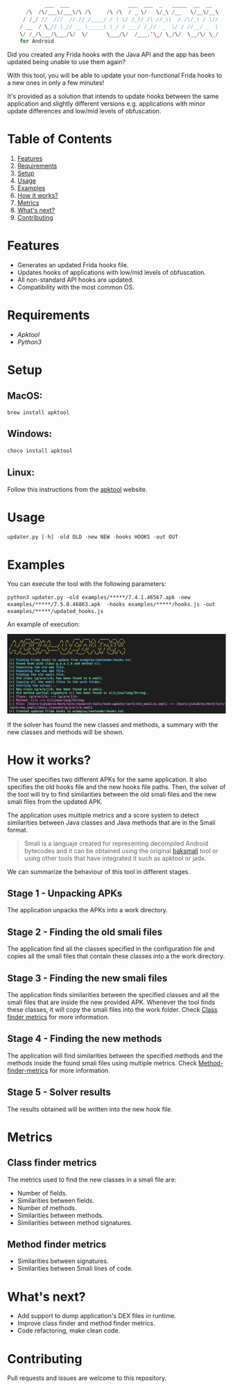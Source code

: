 ```java
            ___  ___                   ___  ___  _   _____  __  __  
      /\  /\/___\/___\/\ /\     /\ /\  / _ \/   \/_\ /__   \/__\/__\ 
     / /_/ //  ///  // //_/____/ / \ \/ /_)/ /\ //_\\  / /\/_\ / \// 
    / __  / \_// \_// __ \_____\ \_/ / ___/ /_//  _  \/ / //__/ _  \ 
    \/ /_/\___/\___/\/  \/      \___/\/  /___,'\_/ \_/\/  \__/\/ \_/                                                     
    for Android          
```
Did you created any Frida hooks with the Java API and the app has been updated being unable to use them again? 

With this tool, you will be able to update your non-functional Frida hooks to a new ones in only a few minutes!

It's provided as a solution that intends to update hooks between the same application and slightly different versions e.g. applications with minor update differences and low/mid levels of obfuscation.

# Table of Contents
1. [Features](#features)
2. [Requirements](#requirements)
3. [Setup](#setup)
4. [Usage](#usage)
5. [Examples](#examples)
6. [How it works?](#how-it-works)
7. [Metrics](#metrics)
8. [What's next?](#whats-next)
9. [Contributing](#contributing)

# Features

* Generates an updated Frida hooks file.  
* Updates hooks of applications with low/mid levels of obfuscation. 
* All non-standard API hooks are updated.
* Compatibility with the most common OS.

# Requirements

* *Apktool*
* *Python3*

# Setup

## MacOS:
```
brew install apktool
```

## Windows:
```bash
choco install apktool
```

## Linux: 

Follow this instructions from the [apktool](https://ibotpeaches.github.io/Apktool/install/) website.

# Usage

```python
updater.py [-h] -old OLD -new NEW -hooks HOOKS -out OUT
```

# Examples

You can execute the tool with the following parameters:

```
python3 updater.py -old examples/*****/7.4.1.46567.apk -new examples/*****/7.5.0.46863.apk  -hooks examples/*****/hooks.js -out examples/*****/updated_hooks.js
```
An example of execution:

![alt text](img/example1.jpg "Title")

If the solver has found the new classes and methods, a summary with the new classes and methods will be shown.

# How it works?

The user specifies two different APKs for the same application. It also specifies the old hooks file and the new hooks file paths. Then, the solver of the tool will try to find similarities between the old smali files and the new smali files from the updated APK. 

The application uses multiple metrics and a score system to detect similarities between Java classes and Java methods that are in the Smali format.

>Smali is a languaje created for representing decompiled Android bytecodes and it can be obtained using the original [baksmali](https://github.com/JesusFreke/smali) tool or using other tools that have integrated it such as apktool or jadx.

We can summarize the behaviour of this tool in different stages.

## Stage 1 - Unpacking APKs

The application unpacks the APKs into a work directory. 

## Stage 2 - Finding the old smali files

The application find all the classes specified in the configuration file and copies all the smali files that contain these classes into a the work directory.

## Stage 3 - Finding the new smali files

The application finds similarities between the specified classes and all the smali files that are inside the new provided APK. Whenever the tool finds these classes, it will copy the smali files into the work folder. Check [Class finder metrics](#class-finder-metrics) for more information.

## Stage 4 - Finding the new methods

The application will find similarities between the specified methods and the methods inside the found smali files using multiple metrics. Check [Method-finder-metrics](#class-finder-metrics) for more information.

## Stage 5 - Solver results

The results obtained will be written into the new hook file.

# Metrics

## Class finder metrics

The metrics used to find the new classes in a smali file are:

* Number of fields.
* Similarities between fields.
* Number of methods. 
* Similarities between methods.
* Similarities between method signatures.

## Method finder metrics

* Similarities between signatures.
* Similarities between Smali lines of code.

# What's next?

* Add support to dump application's DEX files in runtime.
* Improve class finder and method finder metrics.
* Code refactoring, make clean code.

# Contributing

Pull requests and issues are welcome to this repository.